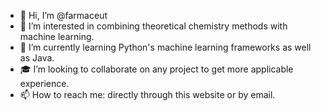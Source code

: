 - 👋 Hi, I’m @farmaceut
- 👀 I’m interested in combining theoretical chemistry methods with machine learning.
- 🌱 I’m currently learning Python's machine learning frameworks as well as Java.
- 🎓 I’m looking to collaborate on any project to get more applicable experience.
- 📫 How to reach me: directly through this website or by email.

<!---
farmaceut/farmaceut is a ✨ special ✨ repository because its `README.md` (this file) appears on your GitHub profile.
You can click the Preview link to take a look at your changes.
--->

